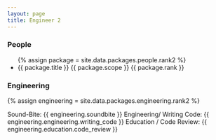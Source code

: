 ```yaml
---
layout: page
title: Engineer 2
---
```


<h3>People</h3>
<ul>
{% assign package = site.data.packages.people.rank2 %}
  <li>
      {{ package.title }}
      {{ package.scope }}
      {{ package.rank }}
  </li>
</ul>

<h3>Engineering</h3>
{% assign engineering = site.data.packages.engineering.rank2 %}

Sound-Bite: {{ engineering.soundbite }}
Engineering/ Writing Code: {{ engineering.engineering.writing_code }}
Education / Code Review: {{ engineering.education.code_review }}
